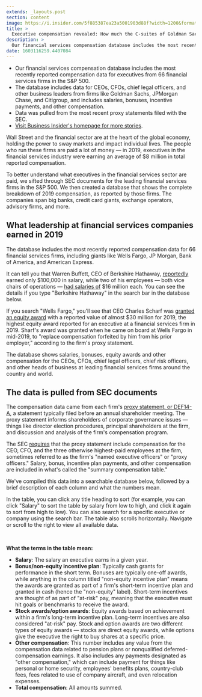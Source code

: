 ```yaml
--- 
extends: _layouts.post 
section: content 
image: https://i.insider.com/5f885387ea23a5001903d88f?width=1200&format=jpeg 
title: > 
  Executive compensation revealed: How much the C-suites of Goldman Sachs, JPMorgan Chase, Citigroup, and 63 other firms in the financial services industry earned in 2019 
description: > 
  Our financial services compensation database includes the most recently reported compensation data for executives from 66 financial services firms in the S&P 500.To better understand what executives in the financial services sector are paid, we sifted through SEC documents for the leading financial services firms in the S&P 500.What leadership at financial services companies earned in 2019The database includes the most recently reported compensation data for 66 financial services firms, including giants like Wells Fargo, JP Morgan, Bank of America, and American Express.The data is pulled from SEC documentsThe compensation data came from each firm's proxy statement, or DEF14-A, a statement typically filed before an annual shareholder meeting.Salary, bonus, incentive plan payments, and other compensation are included in what's called the "summary compensation table." 
date: 1603116259.4407084 
--- 
```

<div><ul class="summary-list">
<li>Our financial services compensation database includes the most recently reported compensation data for executives from 66 financial services firms in the S&amp;P 500.&#160;</li>
<li>The database includes data for CEOs, CFOs, chief legal officers, and other business leaders from firms like Goldman Sachs, JPMorgan Chase, and Citigroup, and includes salaries, bonuses, incentive payments, and other compensation.&#160;</li>
<li>Data was pulled from the most recent proxy statements filed with the SEC.</li>
<li><a href="https://www.businessinsider.com/?hprecirc-bullet">Visit Business Insider's homepage for more stories</a>.</li>
</ul>
<p id="gpt-post-clusterstock-mobile_in_post_ad-fluid-1" class="ad ad-wrapper fluid in-post only-mobile"></p>

<p id="gpt-post-clusterstock-desktop_in_post_ad-fluid-1" class="ad ad-wrapper fluid in-post only-desktop"></p>
<p>Wall Street and the financial sector are at the heart of the global economy, holding the power to sway markets and impact individual lives. The people who run these firms are paid a lot of money &#8212; in 2019, executives in the financial services industry were earning an average of $8 million in total reported compensation.&#160;</p><p>To better understand&#160;what executives in the financial services sector are paid, we sifted through SEC documents for the leading financial services firms in the S&amp;P 500. We then<strong>&#160;</strong>created a database that shows the complete breakdown of 2019 compensation, as reported by those firms. The companies span big banks, credit card giants, exchange operators, advisory firms, and more.</p><h2>What leadership at financial services companies earned in 2019</h2><p>The database includes the most recently reported compensation data for 66 financial services firms, including giants like Wells Fargo, JP Morgan, Bank of America, and American Express.</p><p>It can tell you that Warren Buffett, CEO of Berkshire Hathaway, <a href="https://www.bamsec.com/filing/119312520072952?cik=1067983">reportedly</a> earned only $100,000 in salary, while two of his employees &#8212; both vice chairs of operations &#8212;&#160;<a href="https://www.bamsec.com/filing/119312520072952?cik=1067983">had salaries of</a> $16 million each. You can see the details if you type "Berkshire Hathaway" in the search bar in the database below.</p><p>If you search "Wells Fargo," you'll see that CEO Charles Scharf was <a href="https://www.bamsec.com/filing/119312520074921?cik=72971">granted an equity award</a> with a reported value of almost $30 million for 2019, the highest equity award reported for an executive at a financial services firm in 2019. Sharf's award was granted when he came on board at Wells Fargo in mid-2019, to "replace compensation forfeited by him from his prior employer," according to the firm's proxy statement.&#160;</p><p>The database shows salaries, bonuses, equity awards and other compensation for the CEOs, CFOs, chief legal officers, chief risk officers, and other heads of business at leading financial services firms around the country and world.&#160;</p><h2>The data is pulled from SEC documents</h2><p>The compensation data came from each firm's <a href="https://www.investopedia.com/terms/s/sec-form-def-14a.asp#:~:text=SEC%20Form%20DEF%2014A%2C%20also,directors%20or%20other%20business%20decisions.">proxy statement, or DEF14-A</a>, a statement typically filed before an annual shareholder meeting. The proxy statement informs shareholders of corporate governance issues &#8212; things like director election procedures, principal shareholders at the firm, and discussion and analysis of the firm's compensation program.</p><p>The SEC <a href="https://www.sec.gov/fast-answers/answers-execomphtm.html">requires</a> that the proxy statement include compensation for the CEO, CFO, and the three otherwise highest-paid employees at the firm, sometimes referred to as the firm's "named executive officers" or "proxy officers." Salary, bonus, incentive plan payments, and other compensation are included in what's called the "summary compensation table."</p>
<p id="gpt-post-clusterstock-mobile_in_post_ad-fluid-2" class="ad ad-wrapper fluid in-post only-mobile"></p>

<p id="gpt-post-clusterstock-desktop_in_post_ad-fluid-2" class="ad ad-wrapper fluid in-post only-desktop"></p>
<p>We've compiled this data into a searchable database below,&#160;followed by a brief description of each column and what the numbers mean.</p><p>In the table, you can click any title heading to sort (for example, you can click "Salary" to sort the table by salary from low to high, and click it again to sort from high to low). You can also search for a specific executive or company using the search bar. The table also scrolls horizontally. Navigate or scroll to the right to view all available data.&#160;&#160;</p><p class="insider-raw-embed"></p><p>&#160;</p><p><strong>What the terms in the table mean:</strong></p><ul><li><strong>Salary</strong>: The salary an executive earns in a given year.&#160;</li><li><strong>Bonus/non-equity incentive plan</strong>: Typically cash grants for performance in the short term. Bonuses are typically one-off awards, while anything in the column titled "non-equity incentive plan"&#160;means the awards are granted as part of a firm's short-term incentive plan and granted in cash (hence the "non-equity" label). Short-term incentives are thought of as part of "at-risk" pay, meaning that the executive must hit goals or benchmarks to receive the award.</li><li><strong>Stock awards/option awards</strong>: Equity awards based on achievement within a firm's long-term incentive plan. Long-term incentives are also considered "at-risk" pay. Stock and option awards are two different types of equity awards &#8212; stocks are direct equity awards, while options give the executive the right to buy shares at a specific price.</li><li><strong>Other compensation</strong>: This number includes any value from the compensation data related to pension plans or nonqualified deferred-compensation earnings. It also includes any payments designated as "other compensation," which can include payment for things like personal or home security, employees' benefits plans, country-club fees, fees related to use of company aircraft, and even relocation expenses.&#160;</li><li><strong>Total compensation</strong>: All amounts summed.&#160;</li></ul>
                  </div>
